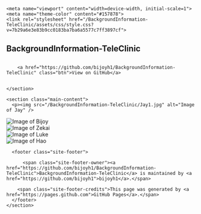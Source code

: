 <!DOCTYPE html>
<html lang="en-US">
  <head>
    <meta charset="UTF-8">

<!-- Begin Jekyll SEO tag v2.7.1 -->
<title>BackgroundInformation-TeleClinic</title>
<meta name="generator" content="Jekyll v3.9.0" />
<meta property="og:title" content="BackgroundInformation-TeleClinic" />
<meta property="og:locale" content="en_US" />
<link rel="canonical" href="https://bijoyh1.github.io/BackgroundInformation-TeleClinic/" />
<meta property="og:url" content="https://bijoyh1.github.io/BackgroundInformation-TeleClinic/" />
<meta property="og:site_name" content="BackgroundInformation-TeleClinic" />
<meta name="twitter:card" content="summary" />
<meta property="twitter:title" content="BackgroundInformation-TeleClinic" />
<script type="application/ld+json">
{"@type":"WebSite","headline":"BackgroundInformation-TeleClinic","url":"https://bijoyh1.github.io/BackgroundInformation-TeleClinic/","name":"BackgroundInformation-TeleClinic","@context":"https://schema.org"}</script>
<!-- End Jekyll SEO tag -->

    <meta name="viewport" content="width=device-width, initial-scale=1">
    <meta name="theme-color" content="#157878">
    <link rel="stylesheet" href="/BackgroundInformation-TeleClinic/assets/css/style.css?v=7b29a6e3e83b9cc0183ba7ba6a5577c7ff3897cf">
  </head>
  <body>
    <section class="page-header">
      <h1 class="project-name">BackgroundInformation-TeleClinic</h1>
      <h2 class="project-tagline"></h2>
      
        <a href="https://github.com/bijoyh1/BackgroundInformation-TeleClinic" class="btn">View on GitHub</a>
      
      
    </section>

    <section class="main-content">
      <p><img src="/BackgroundInformation-TeleClinic/Jay1.jpg" alt="Image of Jay" />
       

<img src="/BackgroundInformation-TeleClinic/Bijoy1.jpg" alt="Image of Bijoy" />
<img src="/BackgroundInformation-TeleClinic/Bijoy.jpg" alt="" /><br />
<img src="/BackgroundInformation-TeleClinic/Zekai1.jpg" alt="Image of Zekai" />
<img src="/BackgroundInformation-TeleClinic/Zekai.jpg" alt="" /><br />
<img src="/BackgroundInformation-TeleClinic/Luke1.jpg" alt="Image of Luke" />
<img src="/BackgroundInformation-TeleClinic/Luke.jpg" alt="" /><br />
<img src="/BackgroundInformation-TeleClinic/Hao1.jpg" alt="Image of Hao" />
<img src="/BackgroundInformation-TeleClinic/Hao.jpg" alt="" /><br /></p>


      <footer class="site-footer">
        
          <span class="site-footer-owner"><a href="https://github.com/bijoyh1/BackgroundInformation-TeleClinic">BackgroundInformation-TeleClinic</a> is maintained by <a href="https://github.com/bijoyh1">bijoyh1</a>.</span>
        
        <span class="site-footer-credits">This page was generated by <a href="https://pages.github.com">GitHub Pages</a>.</span>
      </footer>
    </section>

    
  </body>
</html>
